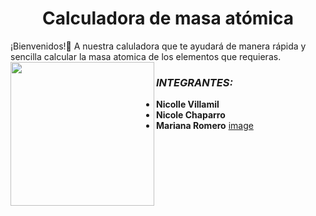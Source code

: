 <h1 align="center">Calculadora de masa atómica</h1> 
<align="center">¡Bienvenidos!🤗 A nuestra caluladora que te ayudará de manera rápida y sencilla calcular la masa atomica de los elementos que requieras.

<img align='left' src="https://definicion.de/wp-content/uploads/2011/09/moleculas.png" width="230">

### *INTEGRANTES:*
 - **Nicolle Villamil**
 - **Nicole Chaparro**
 - **Mariana Romero** 
[image](https://user-images.githubusercontent.com/114431177/202319891-7caed58c-5de0-49aa-be4f-dd4b6a24ff00.png)
